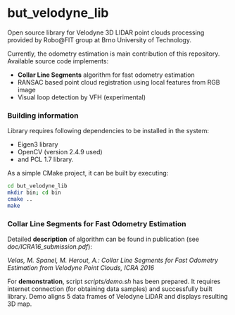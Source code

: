 # but_velodyne_lib

Open source library for Velodyne 3D LIDAR point clouds processing provided by Robo@FIT group at Brno University of Technology.

Currently, the odometry estimation is main contribution of this repository. Available source code implements:

 * **Collar Line Segments** algorithm for fast odometry estimation
 * RANSAC based point cloud registration using local features from RGB image
 * Visual loop detection by VFH (experimental)

### Building information
Library requires following dependencies to be installed in the system:

 * Eigen3 library
 * OpenCV (version 2.4.9 used)
 * and PCL 1.7 library.

As a simple CMake project, it can be built by executing:

```bash
cd but_velodyne_lib
mkdir bin; cd bin
cmake ..
make
```

### Collar Line Segments for Fast Odometry Estimation

Detailed **description** of algorithm can be found in publication (see *doc/ICRA16_submission.pdf*):

*Velas, M. Spanel, M. Herout, A.: Collar Line Segments for Fast Odometry Estimation from Velodyne Point Clouds, ICRA 2016*

For **demonstration**, script *scripts/demo.sh* has been prepared. It requires internet connection (for obtaining data samples) and successfully built library. Demo aligns 5 data frames of Velodyne LiDAR and displays resulting 3D map.

